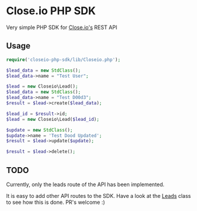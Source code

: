 Close.io PHP SDK
===

Very simple PHP SDK for [Close.io's](http://close.io) REST API

## Usage

```php
require('closeio-php-sdk/lib/Closeio.php');

$lead_data = new StdClass();
$lead_data->name = "Test User";

$lead = new Closeio\Lead();
$lead_data = new StdClass();
$lead_data->name = "Test D00d3";
$result = $lead->create($lead_data);

$lead_id = $result->id;
$lead = new Closeio\Lead($lead_id);

$update = new StdClass();
$update->name = 'Test Dood Updated';
$result = $lead->update($update);

$result = $lead->delete();
```

## TODO

Currently, only the leads route of the API has been implemented.

It is easy to add other API routes to the SDK. Have a look at the [Leads](https://github.com/TheDeveloper/closeio-php-sdk/blob/master/lib/routes/Lead.php) class to see how this is done. PR's welcome :)
